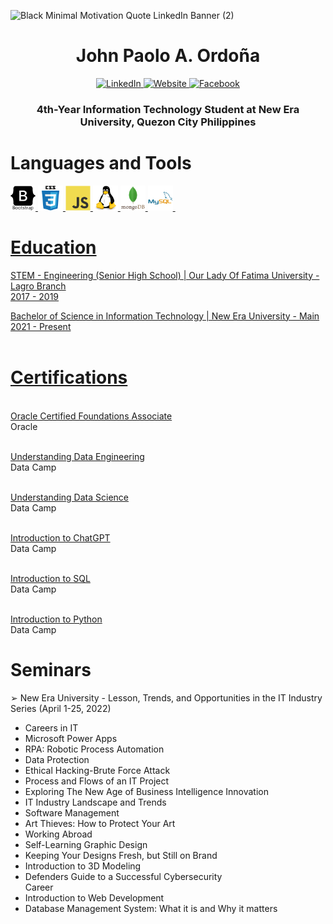 ![Black Minimal Motivation Quote LinkedIn Banner (2)](https://github.com/johnpaolo16/John-Paolo-Ordona/assets/148620296/8c21bb36-08cc-4e23-b85e-b1255a082b0a)

<h1 align="center">John Paolo A. Ordoña</h1>
<p align="center">
 <a href="https://www.linkedin.com/in/ordo%C3%B1a-john-paolo-a-84b293265/">
        <img src="https://img.shields.io/badge/linkedin-%230077B5.svg?style=for-the-badge&logo=linkedin&logoColor=white" alt="LinkedIn">
    </a>
    <a href="mailto: johnpaoloordona@gmail.com">
        <img src="https://img.shields.io/badge/Gmail-D14836?style=for-the-badge&logo=gmail&logoColor=white" alt="Website">
    </a>
    <a href="https://www.facebook.com/johnpaolo.ordona"> 
        <img src="https://img.shields.io/badge/Facebook-%231877F2.svg?style=for-the-badge&logo=Facebook&logoColor=white" alt="Facebook">
    </a>
   

</p>





<h3 align="center">4th-Year Information Technology Student at New Era University, Quezon City Philippines</h3>


<h1 align="left">Languages and Tools</h1>
<p align="left"> <a href="https://getbootstrap.com" target="_blank" rel="noreferrer"> <img src="https://raw.githubusercontent.com/devicons/devicon/master/icons/bootstrap/bootstrap-plain-wordmark.svg" alt="bootstrap" width="40" height="40"/> </a> <a href="https://www.w3schools.com/css/" target="_blank" rel="noreferrer"> <img src="https://raw.githubusercontent.com/devicons/devicon/master/icons/css3/css3-original-wordmark.svg" alt="css3" width="40" height="40"/> </a> <a href="https://git-scm.com/" target="_blank" src="https://raw.githubusercontent.com/devicons/devicon/master/icons/html5/html5-original-wordmark.svg" alt="html5" width="40" height="40"/> </a> <a href="https://www.adobe.com/in/products/illustrator.html" target="_blank" rel="noreferrer"> <img src="https://raw.githubusercontent.com/devicons/devicon/master/icons/javascript/javascript-original.svg" alt="javascript" width="40" height="40"/> </a> <a href="https://www.linux.org/" target="_blank" rel="noreferrer"> <img src="https://raw.githubusercontent.com/devicons/devicon/master/icons/linux/linux-original.svg" alt="linux" width="40" height="40"/> </a> <a href="https://www.mongodb.com/" target="_blank" rel="noreferrer"> <img src="https://raw.githubusercontent.com/devicons/devicon/master/icons/mongodb/mongodb-original-wordmark.svg" alt="mongodb" width="40" height="40"/> </a> <a href="https://www.mysql.com/" target="_blank" rel="noreferrer"> <img src="https://raw.githubusercontent.com/devicons/devicon/master/icons/mysql/mysql-original-wordmark.svg" alt="mysql" width="40" height="40"/> </a> <a href="https://www.photoshop.com/en" target="_blank" rel="noreferrer"> <img                                              </a> </p>
 
<h1 align="left">Education</h1>
<p align="left">STEM - Engineering (Senior High School) | Our Lady Of Fatima University - Lagro Branch <br>
2017 - 2019 <br></p>
<p align="left">Bachelor of Science in Information Technology | New Era University - Main <br>
2021 - Present <br><br></p>

<h1 align="left">Certifications</h1>
<p align ="left"><a href="https://brm-certview.oracle.com/ords/certview/ecertificate?ssn=OC4781363&trackId=OCI23AIFCA&key=c9c8e6001463f4b9f5fee31e2bb08a53f2734ae3" ><br>Oracle Certified Foundations Associate</a> <br>
                   Oracle<br>
                   </center></p>
                   
<p align ="left"><a href="https://www.datacamp.com/completed/statement-of-accomplishment/course/ff5f32baaabbf8e47ee3b3408b411686a1f27b49" ><br>Understanding Data Engineering</a> <br>
                   Data Camp<br>
                   </center></p>
<p align ="left"><a href="https://www.datacamp.com/completed/statement-of-accomplishment/course/d010a1aaad36c745f55d8589ea71ff46407ba59e" ><br>Understanding Data Science</a> <br>
                   Data Camp<br>
                   </center></p>                   
<p align ="left"><a href="https://www.datacamp.com/completed/statement-of-accomplishment/course/7e803557c87f44a8e81a0264a1515d8e07fb9e70" ><br>Introduction to ChatGPT</a> <br>
                   Data Camp<br>
                   </center></p>
<p align ="left"><a href="https://www.datacamp.com/completed/statement-of-accomplishment/course/78a9c216d70c1098d6179873911a97894c1cb85c" ><br>Introduction to SQL</a> <br>
                   Data Camp<br>
                   </center></p>
<p align ="left"><a href="https://www.datacamp.com/completed/statement-of-accomplishment/course/28609f11d9f8da7cc75ca832eb339f34ac46e2a8" ><br>Introduction to Python</a> <br>
                   Data Camp<br>
                   </center></p>


                  

<h1 align="left">Seminars</h1>
<p align ="left">

➢ New Era University - Lesson, Trends, and 
Opportunities in the IT Industry Series (April 1-25, 
2022)
- Careers in IT <br>
- Microsoft Power Apps <br>
- RPA: Robotic Process Automation <br>
- Data Protection <br>
- Ethical Hacking-Brute Force Attack <br>
- Process and Flows of an IT Project <br> 
- Exploring The New Age of Business Intelligence 
Innovation <br>
- IT Industry Landscape and Trends <br>
- Software Management <br>
- Art Thieves: How to Protect Your Art <br>
- Working Abroad <br>
- Self-Learning Graphic Design <br>
- Keeping Your Designs Fresh, but Still on Brand <br>
- Introduction to 3D Modeling <br>
- Defenders Guide to a Successful Cybersecurity  
Career <br>
- Introduction to Web Development <br>
- Database Management System: What it is and 
Why it matters <br>

                                           





                  

